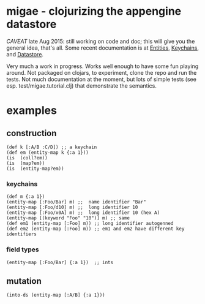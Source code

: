 # migae - clojurizing the appengine datastore

*CAVEAT* late Aug 2015: still working on code and doc; this will give
 you the general idea, that's all.  Some recent documentation is at
 [Entities](doc/Entities.md), [Keychains](doc/Keychain.md), and
 [Datastore](doc/Datastore.md).

Very much a work in progress.  Works well enough to have some fun
playing around.  Not packaged on clojars, to experiment, clone the
repo and run the tests.  Not much documentation at the moment, but
lots of simple tests (see esp. test/migae.tutorial.clj) that
demonstrate the semantics.


# examples

## construction

```
(def k [:A/B :C/D]) ;; a keychain
(def em (entity-map k {:a 1}))
(is  (coll?em))
(is  (map?em))
(is  (entity-map?em))
```

### keychains

```
(def m {:a 1})
(entity-map [:Foo/Bar] m) ;;  name identifier "Bar"
(entity-map [:Foo/d10] m) ;;  long identifier 10
(entity-map [:Foo/x0A] m) ;;  long identifier 10 (hex A)
(entity-map [(keyword "Foo" "10")] m) ;; same
(def em1 (entity-map [:Foo] m)) ;; long identifier autogenned
(def em2 (entity-map [:Foo] m)) ;; em1 and em2 have different key identifiers
```

### field types
```
(entity-map [:Foo/Bar] {:a 1})  ;; ints
```

## mutation

```
(into-ds (entity-map [:A/B] {:a 1}))
```
